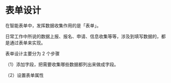# 表单设计

在智能表单中，发挥数据收集作用的是「表单」。

日常工作中所说的数据上报、报名、申请、信息收集等等，涉及到填写数据的，都是通过表单来实现。

表单设计主要分为 2 个步骤

（1）添加字段，把需要收集哪些数据都列出来做成字段。

（2）设置表单属性
